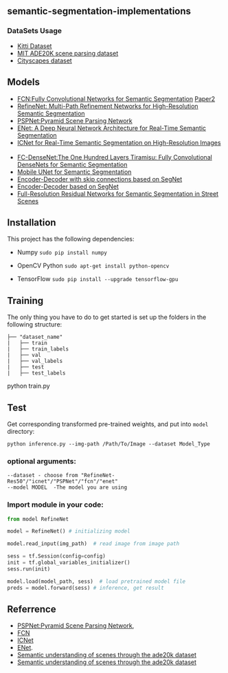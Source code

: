 ## semantic-segmentation-implementations

### DataSets Usage
+ [Kitti Dataset](http://www.cvlibs.net/datasets/kitti/eval_road.php)
+ [MIT ADE20K scene parsing dataset](https://github.com/hangzhaomit/semantic-segmentation-pytorch)
+ [Cityscapes dataset](https://www.cityscapes-dataset.com/benchmarks/)

## Models
+ [FCN:Fully Convolutional Networks for Semantic Segmentation](http://arxiv.org/abs/1411.4038) [Paper2](http://arxiv.org/abs/1605.06211)
+ [RefineNet: Multi-Path Refinement Networks for High-Resolution Semantic Segmentation](https://arxiv.org/abs/1611.06612)
+ [PSPNet:Pyramid Scene Parsing Network](https://arxiv.org/abs/1612.01105)
+ [ENet: A Deep Neural Network Architecture for Real-Time Semantic Segmentation](https://arxiv.org/pdf/1606.02147.pdf)
+ [ICNet for Real-Time Semantic Segmentation on High-Resolution Images](https://arxiv.org/abs/1704.08545)  
+ [FC-DenseNet:The One Hundred Layers Tiramisu: Fully Convolutional DenseNets for Semantic Segmentation](https://arxiv.org/abs/1611.09326)
+ [Mobile UNet for Semantic Segmentation](https://arxiv.org/abs/1704.04861)
+ [Encoder-Decoder with skip connections based on SegNet](https://arxiv.org/abs/1511.00561)
+ [Encoder-Decoder based on SegNet](https://arxiv.org/abs/1511.00561)
+ [Full-Resolution Residual Networks for Semantic Segmentation in Street Scenes](https://arxiv.org/abs/1611.08323)

## Installation
This project has the following dependencies:

- Numpy `sudo pip install numpy`

- OpenCV Python `sudo apt-get install python-opencv`

- TensorFlow `sudo pip install --upgrade tensorflow-gpu`

## Training
The only thing you have to do to get started is set up the folders in the following structure:

    ├── "dataset_name"    
    |   ├── train
    |   ├── train_labels
    |   ├── val
    |   ├── val_labels
    |   ├── test
    |   ├── test_labels

python train.py

## Test
Get corresponding transformed pre-trained weights, and put into `model` directory:   
```
python inference.py --img-path /Path/To/Image --dataset Model_Type
```
### optional arguments:
```
--dataset - choose from "RefineNet-Res50"/"icnet"/"PSPNet"/"fcn"/"enet"  
--model MODEL  -The model you are using
```

### Import module in your code:
```python
from model RefineNet

model = RefineNet() # initializing model

model.read_input(img_path)  # read image from image path

sess = tf.Session(config=config)
init = tf.global_variables_initializer()
sess.run(init)

model.load(model_path, sess)  # load pretrained model file
preds = model.forward(sess) # inference, get result
```

## Referrence
+ [PSPNet:Pyramid Scene Parsing Network](https://github.com/hszhao/PSPNet),
+ [FCN](https://github.com/CSAILVision/sceneparsing)
+ [ICNet](https://github.com/hszhao/ICNet)
+ [ENet](https://github.com/fregu856/segmentation).
+ [Semantic understanding of scenes through the ade20k dataset](http://people.csail.mit.edu/bzhou/publication/scene-parse-camera-ready.pdf)
+ [Semantic understanding of scenes through the ade20k dataset](https://arxiv.org/pdf/1608.05442.pdf)
